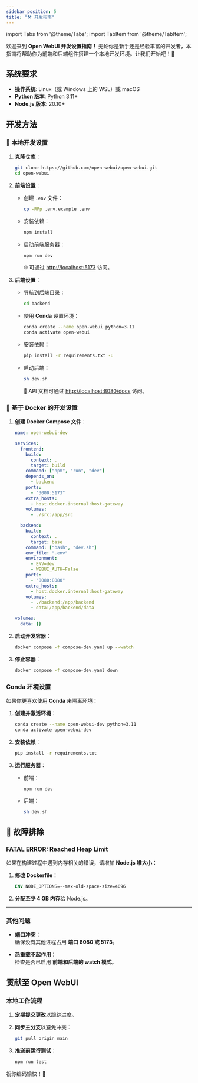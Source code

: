 ```yaml
---
sidebar_position: 5
title: "🛠️ 开发指南"
---
```


import Tabs from '@theme/Tabs';
import TabItem from '@theme/TabItem';


欢迎来到 **Open WebUI 开发设置指南！** 无论你是新手还是经验丰富的开发者，本指南将帮助你为前端和后端组件搭建一个本地开发环境。让我们开始吧！🚀

## 系统要求

- **操作系统**: Linux（或 Windows 上的 WSL）或 macOS  
- **Python 版本**: Python 3.11+  
- **Node.js 版本**: 20.10+

## 开发方法

<Tabs groupId="dev-setup">

<TabItem value="local" label="本地设置">

### 🐧 本地开发设置

1. **克隆仓库**：

   ```bash
   git clone https://github.com/open-webui/open-webui.git
   cd open-webui
   ```

2. **前端设置**：
   - 创建 `.env` 文件：

     ```bash
     cp -RPp .env.example .env
     ```

   - 安装依赖：

     ```bash
     npm install
     ```

   - 启动前端服务器：

     ```bash
     npm run dev
     ```

     🌐 可通过 [http://localhost:5173](http://localhost:5173) 访问。

3. **后端设置**：
   - 导航到后端目录：

     ```bash
     cd backend
     ```

   - 使用 **Conda** 设置环境：

     ```bash
     conda create --name open-webui python=3.11
     conda activate open-webui
     ```

   - 安装依赖：

     ```bash
     pip install -r requirements.txt -U
     ```

   - 启动后端：

     ```bash
     sh dev.sh
     ```

     📄 API 文档可通过 [http://localhost:8080/docs](http://localhost:8080/docs) 访问。

</TabItem>

<TabItem value="docker" label="Docker 设置">

### 🐳 基于 Docker 的开发设置

1. **创建 Docker Compose 文件**：

   ```yaml
   name: open-webui-dev

   services:
     frontend:
       build:
         context: .
         target: build
       command: ["npm", "run", "dev"]
       depends_on:
         - backend
       ports:
         - "3000:5173"
       extra_hosts:
         - host.docker.internal:host-gateway
       volumes:
         - ./src:/app/src

     backend:
       build:
         context: .
         target: base
       command: ["bash", "dev.sh"]
       env_file: ".env"
       environment:
         - ENV=dev
         - WEBUI_AUTH=False
       ports:
         - "8080:8080"
       extra_hosts:
         - host.docker.internal:host-gateway
       volumes:
         - ./backend:/app/backend
         - data:/app/backend/data

   volumes:
     data: {}
   ```

2. **启动开发容器**：

   ```bash
   docker compose -f compose-dev.yaml up --watch
   ```

3. **停止容器**：

   ```bash
   docker compose -f compose-dev.yaml down
   ```

</TabItem>
<TabItem value="conda" label="可选 Conda 设置">

### Conda 环境设置

如果你更喜欢使用 **Conda** 来隔离环境：

1. **创建并激活环境**：

   ```bash
   conda create --name open-webui-dev python=3.11
   conda activate open-webui-dev
   ```

2. **安装依赖**：

   ```bash
   pip install -r requirements.txt
   ```

3. **运行服务器**：
   - 前端：

     ```bash
     npm run dev
     ```

   - 后端：

     ```bash
     sh dev.sh
     ```

</TabItem>

<TabItem value="troubleshooting" label="故障排除">

## 🐛 故障排除

### **FATAL ERROR: Reached Heap Limit**

如果在构建过程中遇到内存相关的错误，请增加 **Node.js 堆大小**：

1. **修改 Dockerfile**：

   ```dockerfile
   ENV NODE_OPTIONS=--max-old-space-size=4096
   ```

2. **分配至少 4 GB 内存**给 Node.js。

---

### **其他问题**

- **端口冲突**：  
   确保没有其他进程占用 **端口 8080 或 5173**。

- **热重载不起作用**：  
   检查是否已启用 **前端和后端的 watch 模式**。

</TabItem>

</Tabs>

## 贡献至 Open WebUI

### 本地工作流程

1. **定期提交更改**以跟踪进度。
2. **同步主分支**以避免冲突：

   ```bash
   git pull origin main
   ```

3. **推送前运行测试**：

   ```bash
   npm run test
   ```

祝你编码愉快！🎉
